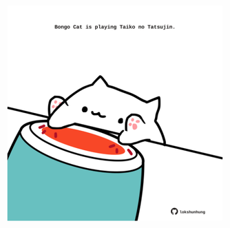 <!-- built at 11/03/2025, 15:00:38 UTC -->
<p align="center">
  <img width="500" height="500" src="./ReadmeImage.svg">
</p>
